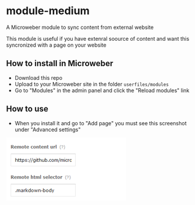 module-medium
=============

A Microweber module to sync content from external website


This module is useful if you have extenral soource of content and want this syncronized with a page on your website


## How to install in Microweber

* Download this repo 
* Upload to your Microweber site in the folder `userfiles/modules`
* Go to "Modules" in the admin panel and click the "Reload modules" link

## How to use

* When you install it and go to "Add page" you must see this screenshot under "Advanced settings"


![screenshot.png](screenshot.png "")